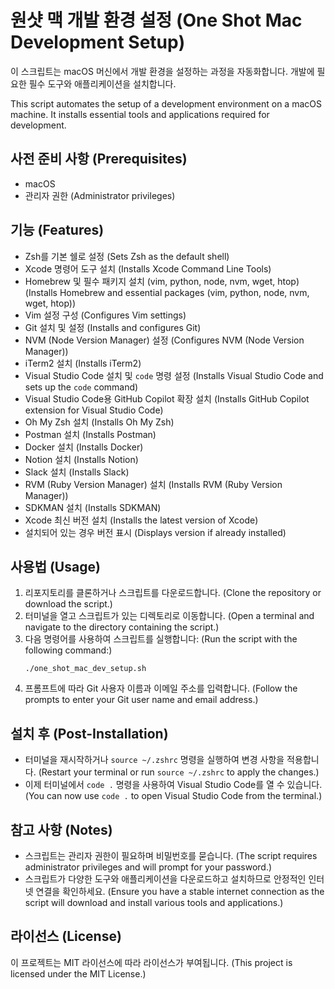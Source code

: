 # 원샷 맥 개발 환경 설정 (One Shot Mac Development Setup)

이 스크립트는 macOS 머신에서 개발 환경을 설정하는 과정을 자동화합니다. 개발에 필요한 필수 도구와 애플리케이션을 설치합니다.

This script automates the setup of a development environment on a macOS machine. It installs essential tools and applications required for development.

## 사전 준비 사항 (Prerequisites)

- macOS
- 관리자 권한 (Administrator privileges)

## 기능 (Features)

- Zsh를 기본 쉘로 설정 (Sets Zsh as the default shell)
- Xcode 명령어 도구 설치 (Installs Xcode Command Line Tools)
- Homebrew 및 필수 패키지 설치 (vim, python, node, nvm, wget, htop) (Installs Homebrew and essential packages (vim, python, node, nvm, wget, htop))
- Vim 설정 구성 (Configures Vim settings)
- Git 설치 및 설정 (Installs and configures Git)
- NVM (Node Version Manager) 설정 (Configures NVM (Node Version Manager))
- iTerm2 설치 (Installs iTerm2)
- Visual Studio Code 설치 및 `code` 명령 설정 (Installs Visual Studio Code and sets up the `code` command)
- Visual Studio Code용 GitHub Copilot 확장 설치 (Installs GitHub Copilot extension for Visual Studio Code)
- Oh My Zsh 설치 (Installs Oh My Zsh)
- Postman 설치 (Installs Postman)
- Docker 설치 (Installs Docker)
- Notion 설치 (Installs Notion)
- Slack 설치 (Installs Slack)
- RVM (Ruby Version Manager) 설치 (Installs RVM (Ruby Version Manager))
- SDKMAN 설치 (Installs SDKMAN)
- Xcode 최신 버전 설치 (Installs the latest version of Xcode)
- 설치되어 있는 경우 버전 표시 (Displays version if already installed)

## 사용법 (Usage)

1. 리포지토리를 클론하거나 스크립트를 다운로드합니다. (Clone the repository or download the script.)
2. 터미널을 열고 스크립트가 있는 디렉토리로 이동합니다. (Open a terminal and navigate to the directory containing the script.)
3. 다음 명령어를 사용하여 스크립트를 실행합니다: (Run the script with the following command:)
    ```shell
    ./one_shot_mac_dev_setup.sh
    ```
4. 프롬프트에 따라 Git 사용자 이름과 이메일 주소를 입력합니다. (Follow the prompts to enter your Git user name and email address.)

## 설치 후 (Post-Installation)

- 터미널을 재시작하거나 `source ~/.zshrc` 명령을 실행하여 변경 사항을 적용합니다. (Restart your terminal or run `source ~/.zshrc` to apply the changes.)
- 이제 터미널에서 `code .` 명령을 사용하여 Visual Studio Code를 열 수 있습니다. (You can now use `code .` to open Visual Studio Code from the terminal.)

## 참고 사항 (Notes)

- 스크립트는 관리자 권한이 필요하며 비밀번호를 묻습니다. (The script requires administrator privileges and will prompt for your password.)
- 스크립트가 다양한 도구와 애플리케이션을 다운로드하고 설치하므로 안정적인 인터넷 연결을 확인하세요. (Ensure you have a stable internet connection as the script will download and install various tools and applications.)

## 라이선스 (License)

이 프로젝트는 MIT 라이선스에 따라 라이선스가 부여됩니다. (This project is licensed under the MIT License.)